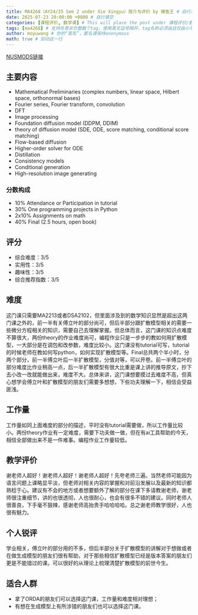 ```yaml
---
title: MA4268（AY24/25 Sem 2 under Xie Xingyu）简介与评价 by 摸鱼王 # 自行填空
date: 2025-07-23 20:00:00 +0800 # 自行填空
categories: [课程评价, 数学课] # This will place the post under 课程评价/数学课. 仅支持二级分类，目前已有的分类包括{数学课, CS课, 通识课锐评}，你可以自行添加新的分类
tags: [ma4268] # 支持任意非负整数个tag，使用英文逗号隔开，tag名称必须由且仅由小写英文字母、汉字或数字组成
author: moyuwang # 你的“笔名”，匿名请保持anonymous
math: true # 别动这一行
---
```

[NUSMODS链接](https://nusmods.com/courses/MA4268/mathematics-for-visual-data-processing)

## 主要内容

- Mathematical Preliminaries (complex numbers, linear space, Hilbert space, orthonormal bases)
- Fourier series, Fourier transform, convolution
- DFT
- Image processing
- Foundation diffusion model (DDPM, DDIM)
- theory of diffusion model (SDE, ODE, score matching, conditional score matching)
- Flow-based diffusion
- Higher-order solver for ODE
- Distillation
- Consistency models
- Conditional generation
- High-resolution image generating

### 分数构成

- 10% Attendance or Participation in tutorial
- 30% One programming projects in Python
- 2x10% Assignments on math
- 40% Final (2.5 hours, open book)

## 评分

- 综合难度：3/5
- 实用性：3/5
- 趣味性：3/5
- 综合推荐指数：3/5

## 难度

这门课只需要MA2213或者DSA2102，但里面涉及到的数学知识显然是超出这两门课之外的，前一半有关傅立叶的部分尚可，但后半部分跟扩散模型相关的需要一些微分方程相关的知识，需要自己去理解掌握。但总体而言，这门课的知识点难度不算很大，两份theory的作业难度尚可，编程作业只是一步步的教如何用扩散模型，一大部分是在调包和改参数，难度比较小。这门课没有tutorial可写，tutorial的时候老师在教如何写python，如何实现扩散模型等。Final总共两个半小时，分两个部分，前一半傅立叶后一半扩散模型，分值对等，可以开卷。前一半傅立叶的部分难度比作业稍高一点，后一半扩散模型有很大比重是课上讲的推导原文，抄下去小改一改就能做出来，难度不大。总体来讲，这门课想要摸过去难度不高，但真心想学会傅立叶和扩散模型的朋友们需要多想想，下些功夫理解一下，相信会受益匪浅。

## 工作量

工作量如同上面难度的部分的描述，平时没有tutorial需要做，所以工作量比较小。两份theory作业有一定难度，需要下功夫做一做，但在有ai工具帮助的今天，相信全部做出来不是一件难事。编程作业工作量较低。

## 教学评价

谢老师人超好！谢老师人超好！谢老师人超好！先夸老师三遍。当然老师可能因为语言问题上课略显平淡，但老师对相关内容的掌握和对前沿发展以及最新的知识都熟稔于心。建议有不会的地方或者想要额外了解的部分在课下多请教谢老师，谢老师很注重细节，讲的也很透彻，人也很耐心，也会有很多不错的建议。同时老师人很善良，下手毫不狠辣，感谢老师高抬贵手哈哈哈哈。总之谢老师教学很好，人也很有魅力。

## 个人锐评

学业相关，傅立叶的部分用的不多，但后半部分关于扩散模型的讲解对于想做或者在做生成模型的朋友们很有帮助，对于那些相信扩散模型已经是版本答案的朋友们更是不能错过的课。可以很好的从理论上梳理清楚扩散模型的前世今生。

## 适合人群

- 拿了ORDA的朋友们可以选择这门课，工作量和难度相对理想；
- 有想在生成模型上有所涉猎的朋友们也可以选择这门课。
